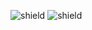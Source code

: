 ![shield](https://img.shields.io/badge/hello-world-success)
![shield](https://img.shields.io/badge/Trans-Rights-blue)
